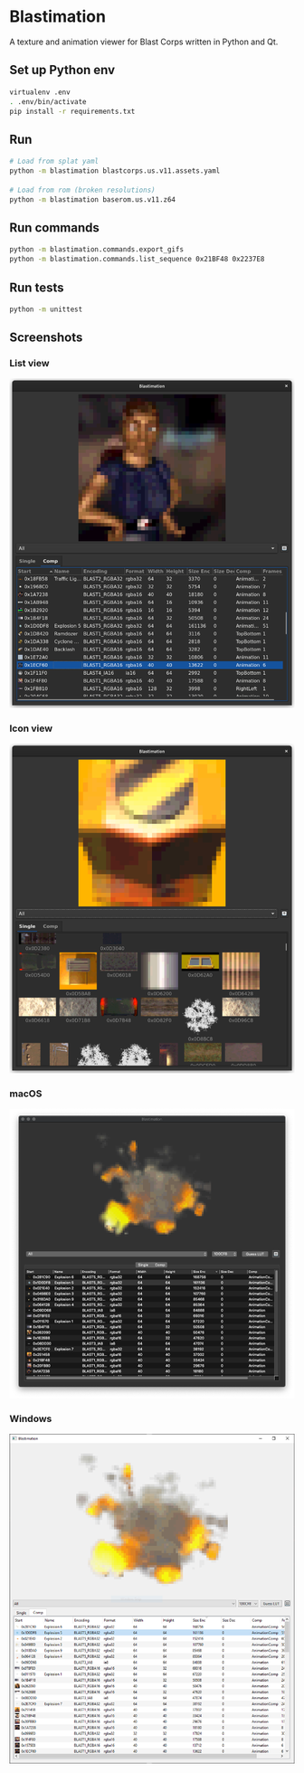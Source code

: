 # Blastimation

A texture and animation viewer for Blast Corps written in Python and Qt.


## Set up Python env

```bash
virtualenv .env
. .env/bin/activate
pip install -r requirements.txt
```

## Run

```bash
# Load from splat yaml
python -m blastimation blastcorps.us.v11.assets.yaml

# Load from rom (broken resolutions)
python -m blastimation baserom.us.v11.z64
```

## Run commands

```bash
python -m blastimation.commands.export_gifs
python -m blastimation.commands.list_sequence 0x21BF48 0x2237E8
```

## Run tests

```bash
python -m unittest
```

## Screenshots

### List view
![List view](screenshots/list_view.png "List view")

### Icon view
![Icon view](screenshots/icon_view.png "Icon view")

### macOS
![macOS](screenshots/macos.png "macOS")

### Windows
![Windows](screenshots/windows.png "Windows")
